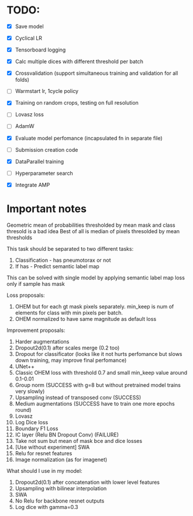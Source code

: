 # TODO:
- [x] Save model
- [x] Cyclical LR
- [x] Tensorboard logging
- [x] Calc multiple dices with different threshold per batch
- [x] Crossvalidation (support simultaneous training and validation for all folds)
- [ ] Warmstart lr, 1cycle policy
- [x] Training on random crops, testing on full resolution
- [ ] Lovasz loss
- [ ] AdamW
- [x] Evaluate model perfomance (incapsulated fn in separate file)
 
- [ ] Submission creation code
- [x] DataParallel training
- [ ] Hyperparameter search 
- [x] Integrate AMP


# Important notes
Geometric mean of probabilities thresholded by mean mask and class thresold is a bad idea
Best of all is median of pixels thresolded by mean thresholds

This task should be separated to two different tasks:
1. Classification - has pneumotorax or not
2. If has - Predict semantic label map

This can be solved with single model by applying semantic label map loss only if sample has mask

Loss proposals:
1. OHEM but for each gt mask pixels separately. min_keep is num of 
elements for class with min pixels per batch.
2. OHEM normalized to have same magnitude as default loss

Improvement proposals:
1. Harder augmentations
2. Dropout2d(0.1) after scales merge (0.2 too)
3. Dropout for classificator (looks like it not hurts perfomance but slows down training, may improve final perfomance)
4. UNet++
5. Classic OHEM loss with threshold 0.7 and small min_keep value around 0.1-0.01
6. Group norm (SUCCESS with g=8 but without pretrained model trains very slowly)
7. Upsampling instead of transposed conv (SUCCESS)
8. Medium augmentations (SUCCESS have to train one more epochs round)
9. Lovasz
10. Log Dice loss
11. Boundary F1 Loss
12. IC layer (Relu BN Dropout Conv) (FAILURE)
13. Take not sum but mean of mask bce and dice losses
14. [Use without experiment] SWA
15. Relu for resnet features
16. Image normalization (as for imagenet)

What should I use in my model:
1. Dropout2d(0.1) after concatenation with lower level features
2. Upsampling with bilinear interpolation
3. SWA
4. No Relu for backbone resnet outputs
5. Log dice with gamma=0.3
